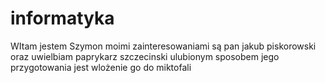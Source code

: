 # informatyka
WItam jestem Szymon moimi zainteresowaniami są pan jakub piskorowski oraz uwielbiam paprykarz szczecinski
ulubionym sposobem jego przygotowania jest wlożenie go do miktofali 

